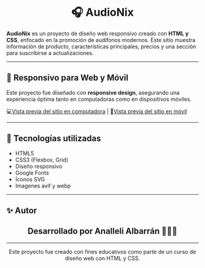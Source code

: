 <h1 align="center">🎧 AudioNix</h1>

**AudioNix** es un proyecto de diseño web responsivo creado con **HTML y CSS**, enfocado en la promoción de audífonos modernos. Este sitio muestra información de producto, características principales, precios y una sección para suscribirse a actualizaciones.

---

## 📱 Responsivo para Web y Móvil

Este proyecto fue diseñado con **responsive design**, asegurando una experiencia óptima tanto en computadoras como en dispositivos móviles.

💻[Vista previa del sitio en computadora](./img/computadora.jpeg)    |    📱[Vista previa del sitio en móvil](./img/movil.jpeg)

---

## 🚀 Tecnologías utilizadas

- HTML5
- CSS3 (Flexbox, Grid)
- Diseño responsivo
- Google Fonts
- Íconos SVG
- Imagenes avif y webp

---
✨ Autor
---

<h2 align="center"> Desarrollado por Analleli Albarrán 🙋🏽‍♀️</h2>

---

<p align="center">Este proyecto fue creado con fines educativos como parte de un curso de diseño web con HTML y CSS.</p>
